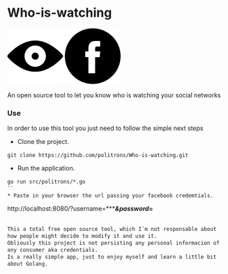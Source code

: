 # Who-is-watching

![image1](src/resources/img/eye.png) ![image2](src/resources/img/69407.png)

An open source tool to let you know who is watching your social networks

### Use
In order to use this tool you just need to follow the simple next steps

* Clone the project.
```
git clone https://github.com/politrons/Who-is-watching.git
```
* Run the application.
```
go run src/politrons/*.go
``
* Paste in your browser the url passing your facebook credemtials.
```
http://localhost:8080/?username=**********&password=*******
```

This a total free open source tool, which I´m not responsable about how people might decide to modify it and use it.
Obliously this project is not persisting any personal informacion of any consumer aka credentials.
Is a really simple app, just to enjoy myself and learn a little bit about Golang.